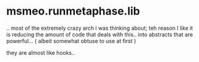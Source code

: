# msmeo.runmetaphase.lib
.. most of the extremely crazy arch i was thinking about; teh reason I like it is reducing the amount of code that deals with this.. into abstracts that are powerful... ( albeit somewhat obtuse to use at first )

they are almost like hooks.. 

